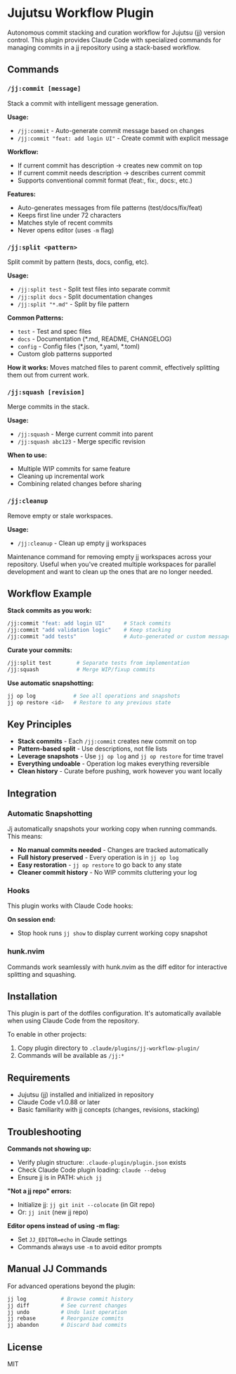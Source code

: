 # Jujutsu Workflow Plugin

Autonomous commit stacking and curation workflow for Jujutsu (jj) version control. This plugin provides Claude Code with specialized commands for managing commits in a jj repository using a stack-based workflow.

## Commands

### `/jj:commit [message]`
Stack a commit with intelligent message generation.

**Usage:**
- `/jj:commit` - Auto-generate commit message based on changes
- `/jj:commit "feat: add login UI"` - Create commit with explicit message

**Workflow:**
- If current commit has description → creates new commit on top
- If current commit needs description → describes current commit
- Supports conventional commit format (feat:, fix:, docs:, etc.)

**Features:**
- Auto-generates messages from file patterns (test/docs/fix/feat)
- Keeps first line under 72 characters
- Matches style of recent commits
- Never opens editor (uses `-m` flag)

### `/jj:split <pattern>`
Split commit by pattern (tests, docs, config, etc).

**Usage:**
- `/jj:split test` - Split test files into separate commit
- `/jj:split docs` - Split documentation changes
- `/jj:split "*.md"` - Split by file pattern

**Common Patterns:**
- `test` - Test and spec files
- `docs` - Documentation (*.md, README, CHANGELOG)
- `config` - Config files (*.json, *.yaml, *.toml)
- Custom glob patterns supported

**How it works:**
Moves matched files to parent commit, effectively splitting them out from current work.

### `/jj:squash [revision]`
Merge commits in the stack.

**Usage:**
- `/jj:squash` - Merge current commit into parent
- `/jj:squash abc123` - Merge specific revision

**When to use:**
- Multiple WIP commits for same feature
- Cleaning up incremental work
- Combining related changes before sharing

### `/jj:cleanup`
Remove empty or stale workspaces.

**Usage:**
- `/jj:cleanup` - Clean up empty jj workspaces

Maintenance command for removing empty jj workspaces across your repository. Useful when you've created multiple workspaces for parallel development and want to clean up the ones that are no longer needed.

## Workflow Example

**Stack commits as you work:**
```bash
/jj:commit "feat: add login UI"      # Stack commits
/jj:commit "add validation logic"    # Keep stacking
/jj:commit "add tests"               # Auto-generated or custom messages
```

**Curate your commits:**
```bash
/jj:split test        # Separate tests from implementation
/jj:squash            # Merge WIP/fixup commits
```

**Use automatic snapshotting:**
```bash
jj op log            # See all operations and snapshots
jj op restore <id>   # Restore to any previous state
```

## Key Principles

- **Stack commits** - Each `/jj:commit` creates new commit on top
- **Pattern-based split** - Use descriptions, not file lists
- **Leverage snapshots** - Use `jj op log` and `jj op restore` for time travel
- **Everything undoable** - Operation log makes everything reversible
- **Clean history** - Curate before pushing, work however you want locally

## Integration

### Automatic Snapshotting

Jj automatically snapshots your working copy when running commands. This means:

- **No manual commits needed** - Changes are tracked automatically
- **Full history preserved** - Every operation is in `jj op log`
- **Easy restoration** - `jj op restore` to go back to any state
- **Cleaner commit history** - No WIP commits cluttering your log

### Hooks

This plugin works with Claude Code hooks:

**On session end:**
- Stop hook runs `jj show` to display current working copy snapshot

### hunk.nvim

Commands work seamlessly with hunk.nvim as the diff editor for interactive splitting and squashing.

## Installation

This plugin is part of the dotfiles configuration. It's automatically available when using Claude Code from the repository.

To enable in other projects:
1. Copy plugin directory to `.claude/plugins/jj-workflow-plugin/`
2. Commands will be available as `/jj:*`

## Requirements

- Jujutsu (jj) installed and initialized in repository
- Claude Code v1.0.88 or later
- Basic familiarity with jj concepts (changes, revisions, stacking)

## Troubleshooting

**Commands not showing up:**
- Verify plugin structure: `.claude-plugin/plugin.json` exists
- Check Claude Code plugin loading: `claude --debug`
- Ensure jj is in PATH: `which jj`

**"Not a jj repo" errors:**
- Initialize jj: `jj git init --colocate` (in Git repo)
- Or: `jj init` (new jj repo)

**Editor opens instead of using -m flag:**
- Set `JJ_EDITOR=echo` in Claude settings
- Commands always use `-m` to avoid editor prompts

## Manual JJ Commands

For advanced operations beyond the plugin:

```bash
jj log           # Browse commit history
jj diff          # See current changes
jj undo          # Undo last operation
jj rebase        # Reorganize commits
jj abandon       # Discard bad commits
```

## License

MIT
